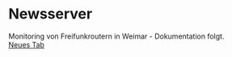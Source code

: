 <h1>Newsserver</h1>
<div class="row">
<div class="span6">Monitoring von Freifunkroutern in Weimar - Dokumentation folgt.</div>
<div class="span1 offset5"><a class="btn" href="http://intercity-vpn.de/networks/ffweimar/" target="_blank">Neues&nbsp;Tab</a></div>
</div>
<div class="row">	 	
</div>
<div>&nbsp;</div>